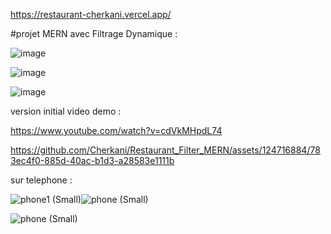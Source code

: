
https://restaurant-cherkani.vercel.app/



#projet MERN avec Filtrage Dynamique  :


![image](https://github.com/Cherkani/Restaurant_Filter_MERN/assets/124716884/42fe54c6-5a0e-4d7f-be89-8208f16174ab)


![image](https://github.com/Cherkani/Restaurant_Filter_MERN/assets/124716884/7467e6fe-403b-4115-a3bf-f3c4a4936f9c)



![image](https://github.com/Cherkani/Restaurant_Filter_MERN/assets/124716884/4b346894-4659-4b01-a628-5fd75e5a86b5)



version initial video demo :


https://www.youtube.com/watch?v=cdVkMHpdL74

https://github.com/Cherkani/Restaurant_Filter_MERN/assets/124716884/783ec4f0-885d-40ac-b1d3-a28583e1111b

sur telephone :

![phone1 (Small)](https://github.com/Cherkani/Restaurant_Filter_MERN/assets/124716884/9e97734e-268e-442a-9f9b-36b6e1f382b3)![phone  (Small)](https://github.com/Cherkani/Restaurant_Filter_MERN/assets/124716884/88a40d5a-fc37-40b4-8c72-541e30210240)

![phone (Small)](https://github.com/Cherkani/Restaurant_Filter_MERN/assets/124716884/0bf760c8-987f-4fc5-9c08-7b9187f03e14)
